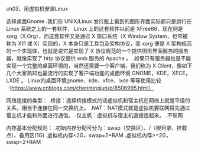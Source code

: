 ch03、用虚拟机安装Linux

选择桌面Gnome
    .我们在 UNIX/Linux 发行版上看到的图形界面实际都只是运行在 Linux 系统之上的一套软件， Linux 上的这套软件以前是 XFree86，现在则是 xorg（X.Org），而这套软件又是通过 X 窗口系统（X Window System，也常被称为 X11 或 X）实现的，X 本身只是工具包及架构协议，而 xorg 便是 X 架构规范的一个实现体，也就是说它是实现了 X 协议规范的一个提供图形界面服务的服务器，就像实现了 http 协议提供 web 服务的 Apache 。
    .如果只有服务器也是不能实现一个完整的桌面环境的，当然还需要一个客户端，我们称为 X Client，像如下几个大家熟知也最流行的实现了客户端功能的桌面环境 GNOME，KDE，XFCE，LXDE 。
    Linux的桌面环境gnome、kde、xfce、lxde 等等使用比较（https://www.cnblogs.com/chenmingjun/p/8506995.html）

网络连接的类型：
    .桥接：选择桥接模式的话虚拟机和宿主机在网络上就是平级的关系，相当于连接在同一交换机上。
    .NAT：NAT模式就是虚拟机要联网得先通过宿主机才能和外面进行通信。
    .仅主机：虚拟机与宿主机直接连起来。
    .不联网

内存基本分配规则：
    .初始内存分配可分为：swap（交换区）、/（根目录、挂载点）、备用区(1G)
    .虚拟机内存<2G，swap=2*RAM
    .虚拟机内存>=2G，swap=2+RAM
